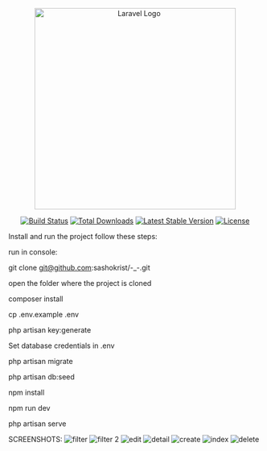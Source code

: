 <p align="center"><a href="https://laravel.com" target="_blank"><img src="https://raw.githubusercontent.com/laravel/art/master/logo-lockup/5%20SVG/2%20CMYK/1%20Full%20Color/laravel-logolockup-cmyk-red.svg" width="400" alt="Laravel Logo"></a></p>

<p align="center">
<a href="https://github.com/laravel/framework/actions"><img src="https://github.com/laravel/framework/workflows/tests/badge.svg" alt="Build Status"></a>
<a href="https://packagist.org/packages/laravel/framework"><img src="https://img.shields.io/packagist/dt/laravel/framework" alt="Total Downloads"></a>
<a href="https://packagist.org/packages/laravel/framework"><img src="https://img.shields.io/packagist/v/laravel/framework" alt="Latest Stable Version"></a>
<a href="https://packagist.org/packages/laravel/framework"><img src="https://img.shields.io/packagist/l/laravel/framework" alt="License"></a>
</p>

Install and run the project follow these steps:

run in console:

git clone git@github.com:sashokrist/-_-.git

open the folder where the project is cloned

composer install

cp .env.example .env

php artisan key:generate

Set database credentials in .env

php artisan migrate

php artisan db:seed

npm install

npm run dev

php artisan serve

SCREENSHOTS:
![filter](https://github.com/user-attachments/assets/4f1068b1-7086-4006-ac4f-a8a0452a13c1)
![filter 2](https://github.com/user-attachments/assets/2e0ade76-aa24-4447-b0c3-1eea9f5e39f9)
![edit](https://github.com/user-attachments/assets/59c329c3-70bc-4263-b32d-2ad22a867972)
![detail](https://github.com/user-attachments/assets/6b780c3a-dee9-4aac-b2b1-33abe6890cd0)
![create](https://github.com/user-attachments/assets/e94392ab-7c3d-418e-a566-c7236cbf25a6)
![index](https://github.com/user-attachments/assets/4ec6fdd7-c014-45a6-8f04-d303de15b4ba)
![delete](https://github.com/user-attachments/assets/a92d0d23-40f2-4ec3-a739-e09a87661f34)


